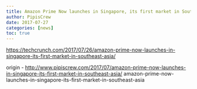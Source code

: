 ```yaml
---
title: Amazon Prime Now launches in Singapore, its first market in Southeast Asia
author: PipisCrew
date: 2017-07-27
categories: [news]
toc: true
---
```


https://techcrunch.com/2017/07/26/amazon-prime-now-launches-in-singapore-its-first-market-in-southeast-asia/

origin - http://www.pipiscrew.com/2017/07/amazon-prime-now-launches-in-singapore-its-first-market-in-southeast-asia/ amazon-prime-now-launches-in-singapore-its-first-market-in-southeast-asia